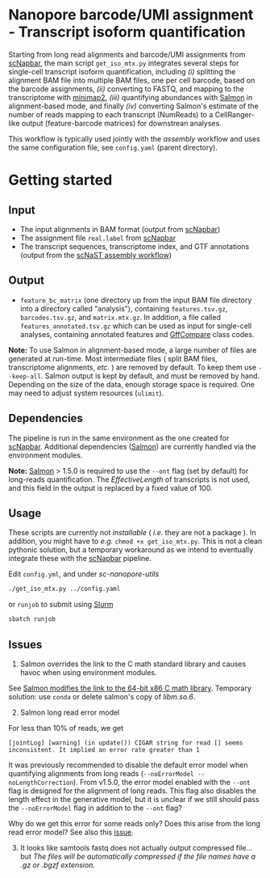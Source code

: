 
Nanopore barcode/UMI assignment - Transcript isoform quantification
===================================================================

Starting from long read alignments and barcode/UMI assignments from [scNapbar](https://github.com/dieterich-lab/single-cell-nanopore), the
main script `get_iso_mtx.py` integrates several steps for single-cell transcript isoform quantification, including *(i)* splitting the alignment BAM file into multiple BAM files, one per cell barcode, based on the barcode assignments, *(ii)* converting to FASTQ, and mapping to the transcriptome with [minimap2](https://lh3.github.io/minimap2/minimap2.html), *(iii)* quantifying abundances with [Salmon](https://salmon.readthedocs.io/en/latest/salmon.html) in alignment-based mode, and finally *(iv)* converting Salmon's estimate of the number of reads mapping to each transcript (NumReads) to a CellRanger-like output (feature-barcode matrices) for downstrean analyses.

This workflow is typically used jointly with the *assembly* workflow and uses the same configuration file, see `config.yaml` (parent directory).


Getting started
===============

## Input

- The input alignments in BAM format (output from [scNapbar](https://github.com/dieterich-lab/single-cell-nanopore))
- The assignment file `real.label` from [scNapbar](https://github.com/dieterich-lab/single-cell-nanopore)
- The transcript sequences, transcriptome index, and GTF annotations (output from the [scNaST assembly workflow](https://github.com/dieterich-lab/ScNaST/workflow/assembly))

## Output

- `feature_bc_matrix` (one directory up from the input BAM file directory into a directory called "analysis"), containing `features.tsv.gz`, `barcodes.tsv.gz`, and `matrix.mtx.gz`. In addition, a file called `features_annotated.tsv.gz` which can be used as input for single-cell analyses, containing annotated features and [GffCompare](https://ccb.jhu.edu/software/stringtie/gffcompare.shtml) class codes.
 

**Note:** To use Salmon in alignment-based mode, a large number of files are generated at run-time. Most intermediate files ( split BAM files, transcriptome alignments, *etc.* ) are removed by default. To keep them use `--keep-all`. Salmon output is kept by default, and must be removed by hand. Depending on the size of the data, enough storage space is required. One may need to adjust system resources (`ulimit`).


## Dependencies

The pipeline is run in the same environment as the one created for [scNapbar](https://github.com/dieterich-lab/single-cell-nanopore).
Additional dependencies ([Salmon](https://salmon.readthedocs.io/en/latest/salmon.html)) are currently handled via the environment modules.

**Note:** [Salmon](https://salmon.readthedocs.io/en/latest/salmon.html) > 1.5.0 is required to use the `--ont` flag (set by default) for long-reads quantification. The *EffectiveLength* of transcripts is not used, and this field in the output is replaced by a fixed value of 100.


## Usage

These scripts are currently not *installable* ( *i.e.* they are not a package ). In addition, you might have to *e.g.* `chmod +x get_iso_mtx.py`.
This is not a clean pythonic solution, but a temporary workaround as we intend to eventually integrate these 
with the [scNapbar](https://github.com/dieterich-lab/single-cell-nanopore) pipeline.

Edit `config.yml`, and under *sc-nanopore-utils*

```bash
./get_iso_mtx.py ../config.yaml
```

or `runjob` to submit using [Slurm](https://slurm.schedmd.com/documentation.html)

```bash
sbatch runjob
```


## Issues

1. Salmon overrides the link to the C math standard library and causes havoc when using environment modules.

See [Salmon modifies the link to the 64-bit x86 C math library](https://github.com/COMBINE-lab/salmon/issues/710). Temporary solution: use `conda` or delete salmon's copy of *libm.so.6*.

2. Salmon long read error model

For less than 10% of reads, we get 

```
[jointLog] [warning] (in update()) CIGAR string for read [] seems inconsistent. It implied an error rate greater than 1
```

It was previously recommended to disable the default error model when quantifying alignments from long reads (`--noErrorModel --noLengthCorrection`).
From v1.5.0, the error model enabled with the `--ont` flag is designed for the alignment of long reads. This flag also disables the length effect in the generative model, but it is unclear if we still should pass the `--noErrorModel` flag in addition to the `--ont` flag?

Why do we get this error for some reads only? Does this arise from the long read error model? See also this [issue](https://github.com/COMBINE-lab/salmon/issues/289).


3. It looks like samtools fastq does not actually output compressed file... but *The files will be automatically compressed if the file names have a .gz or .bgzf extension.*


